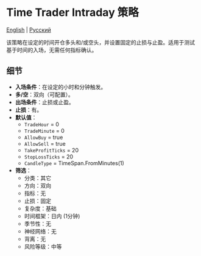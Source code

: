 # Time Trader Intraday 策略
[English](README.md) | [Русский](README_ru.md)

该策略在设定的时间开仓多头和/或空头，并设置固定的止损与止盈。适用于测试基于时间的入场，无需任何指标确认。

## 细节

- **入场条件**：在设定的小时和分钟触发。
- **多/空**：双向（可配置）。
- **出场条件**：止损或止盈。
- **止损**：有。
- **默认值**：
  - `TradeHour` = 0
  - `TradeMinute` = 0
  - `AllowBuy` = true
  - `AllowSell` = true
  - `TakeProfitTicks` = 20
  - `StopLossTicks` = 20
  - `CandleType` = TimeSpan.FromMinutes(1)
- **筛选**：
  - 分类：其它
  - 方向：双向
  - 指标：无
  - 止损：固定
  - 复杂度：基础
  - 时间框架：日内 (1分钟)
  - 季节性：无
  - 神经网络：无
  - 背离：无
  - 风险等级：中等
